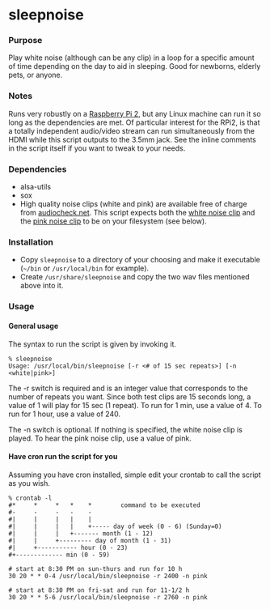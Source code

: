 # sleepnoise
### Purpose
Play white noise (although can be any clip) in a loop for a specific amount of time depending on the day to aid in sleeping. Good for newborns, elderly pets, or anyone.

### Notes
Runs very robustly on a [Raspberry Pi 2](https://www.raspberrypi.org/products/raspberry-pi-2-model-b), but any Linux machine can run it so long as the dependencies are met. Of particular interest for the RPi2, is that a totally independent audio/video stream can run simultaneously from the HDMI while this script outputs to the 3.5mm jack. See the inline comments in the script itself if you want to tweak to your needs.

### Dependencies
* alsa-utils
* sox
* High quality noise clips (white and pink) are available free of charge from [audiocheck.net](http://www.audiocheck.net/testtones_highdefinitionaudio.php). This script expects both the [white noise clip](http://www.audiocheck.net/download.php?filename=Audio/audiocheck.net_white_192k_-3dBFS.wav) and the [pink noise clip](http://www.audiocheck.net/download.php?filename=Audio/audiocheck.net_pink_192k_-3dBFS.wav) to be on your filesystem (see below).

### Installation
* Copy `sleepnoise` to a directory of your choosing and make it executable (`~/bin` or `/usr/local/bin` for example).
* Create `/usr/share/sleepnoise` and copy the two wav files mentioned above into it.

### Usage
#### General usage
The syntax to run the script is given by invoking it.
```
% sleepnoise 
Usage: /usr/local/bin/sleepnoise [-r <# of 15 sec repeats>] [-n <white|pink>]
```
The -r switch is required and is an integer value that corresponds to the number of repeats you want. Since both test clips are 15 seconds long, a value of 1 will play for 15 sec (1 repeat). To run for 1 min, use a value of 4. To run for 1 hour, use a value of 240.

The -n switch is optional. If nothing is specified, the white noise clip is played. To hear the pink noise clip, use a value of pink.

#### Have cron run the script for you
Assuming you have cron installed, simple edit your crontab to call the script as you wish.
```
% crontab -l
#*     *     *   *    *        command to be executed
#-     -     -   -    -
#|     |     |   |    |
#|     |     |   |    +----- day of week (0 - 6) (Sunday=0)
#|     |     |   +------- month (1 - 12)
#|     |     +--------- day of month (1 - 31)
#|     +----------- hour (0 - 23)
#+------------- min (0 - 59)

# start at 8:30 PM on sun-thurs and run for 10 h
30 20 * * 0-4 /usr/local/bin/sleepnoise -r 2400 -n pink

# start at 8:30 PM on fri-sat and run for 11-1/2 h
30 20 * * 5-6 /usr/local/bin/sleepnoise -r 2760 -n pink
```
